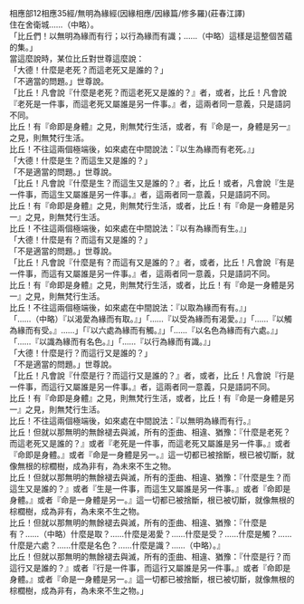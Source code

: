 相應部12相應35經/無明為緣經(因緣相應/因緣篇/修多羅)(莊春江譯)  
住在舍衛城……（中略）。  
「比丘們！以無明為緣而有行；以行為緣而有識；……（中略）這樣是這整個苦蘊的集。」  
當這麼說時，某位比丘對世尊這麼說：  
「大德！什麼是老死？而這老死又是誰的？」  
「不適當的問題。」世尊說。  
「比丘！凡會說『什麼是老死？而這老死又是誰的？』者，或者，比丘！凡會說『老死是一件事，而這老死又屬誰是另一件事。』者，這兩者同一意義，只是語詞不同。  
比丘！有『命即是身體』之見，則無梵行生活，或者，有『命是一，身體是另一』之見，則無梵行生活。  
比丘！不往這兩個極端後，如來處在中間說法：『以生為緣而有老死。』」  
「大德！什麼是生？而這生又是誰的？」  
「不是適當的問題。」世尊說。  
「比丘！凡會說『什麼是生？而這生又是誰的？』者，比丘！或者，凡會說『生是一件事，而這生又屬誰是另一件事。』者，這兩者同一意義，只是語詞不同。  
比丘！有『命即是身體』之見，則無梵行生活，或者，比丘！有『命是一身體是另一』之見，則無梵行生活。  
比丘！不往這兩個極端後，如來處在中間說法：『以有為緣而有生。』」  
「大德！什麼是有？而這有又是誰的？」  
「不是適當的問題。」世尊說。  
「比丘！凡會說『什麼是有？而這有又是誰的？』者，或者，比丘！凡會說『有是一件事，而這有又屬誰是另一件事。』者，這兩者同一意義，只是語詞不同。  
比丘！有『命即是身體』之見，則無梵行生活，或者，比丘！有『命是一身體是另一』之見，則無梵行生活。  
比丘！不往這兩個極端後，如來處在中間說法：『以取為緣而有有。』」  
「……（中略）『以渴愛為緣而有取。』」「……『以受為緣而有渴愛。』」「……『以觸為緣而有受。』……」「『以六處為緣而有觸。』」「……『以名色為緣而有六處。』」「……『以識為緣而有名色。』」「……『以行為緣而有識。』」  
「大德！什麼是行？而這行又是誰的？」  
「不是適當的問題。」世尊說。  
「比丘！凡會說『什麼是行？而這行又是誰的？』者，或者，比丘！凡會說『行是一件事，而這行又屬誰是另一件事。』者，這兩者同一意義，只是語詞不同。  
比丘！有『命即是身體』之見，則無梵行生活，或者，比丘！有『命是一身體是另一』之見，則無梵行生活。  
比丘！不往這兩個極端後，如來處在中間說法：『以無明為緣而有行。』  
比丘！但就以那無明的無餘褪去與滅，所有的歪曲、相違、猶豫：『什麼是老死？而這老死又是誰的？』或者『老死是一件事，而這老死又屬誰是另一件事。』或者『命即是身體。』或者『命是一身體是另一。』這一切都已被捨斷，根已被切斷，就像無根的棕櫚樹，成為非有，為未來不生之物。  
比丘！但就以那無明的無餘褪去與滅，所有的歪曲、相違、猶豫：『什麼是生？而這生又是誰的？』或者『生是一件事，而這生又屬誰是另一件事。』或者『命即是身體。』或者『命是一身體是另一。』這一切都已被捨斷，根已被切斷，就像無根的棕櫚樹，成為非有，為未來不生之物。  
比丘！但就以那無明的無餘褪去與滅，所有的歪曲、相違、猶豫：『什麼是有？……（中略）什麼是取？……什麼是渴愛？……什麼是受？……什麼是觸？……什麼是六處？……什麼是名色？……什麼是識？……（中略）。』  
比丘！但就以那無明的無餘褪去與滅，所有的歪曲、相違、猶豫：『什麼是行？而這行又是誰的？』或者『行是一件事，而這行又屬誰是另一件事。』或者『命即是身體。』或者『命是一身體是另一。』這一切都已被捨斷，根已被切斷，就像無根的棕櫚樹，成為非有，為未來不生之物。」  
  
  
